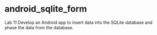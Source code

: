 # android_sqlite_form

Lab 11 Develop an Android app to insert data into the SQLite database and phase the data from the database.
